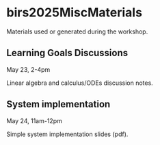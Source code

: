 # birs2025MiscMaterials
Materials used or generated during the workshop.

## Learning Goals Discussions
May 23, 2-4pm

Linear algebra and calculus/ODEs discussion notes.


## System implementation
May 24, 11am-12pm

Simple system implementation slides (pdf).

